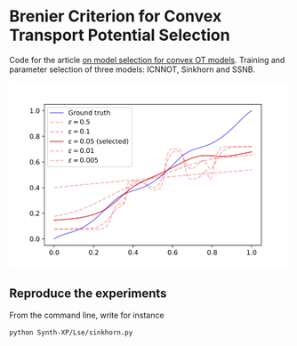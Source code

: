 # Brenier Criterion for Convex Transport Potential Selection

Code for the article [on model selection for convex OT models](https://openreview.net/forum?id=toleacrf7Hv). Training and parameter selection of three models: ICNNOT, Sinkhorn and SSNB.

![Using the semi-dual criterion, we can select the parameter whose associated potential (in full red) that best matches the ground truth (in blue).](https://github.com/litlboy/OT-Model-Selection/blob/main/intro_fig.png)

## Reproduce the experiments

From the command line, write for instance
```console
python Synth-XP/Lse/sinkhorn.py
```
